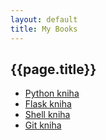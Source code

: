 ```yaml
---
layout: default
title: My Books
---
```



## {{page.title}}


* [Python kniha](python-kniha/)
* [Flask kniha](flask-kniha/)
* [Shell kniha](flask-kniha/)
* [Git kniha](flask-kniha/)

